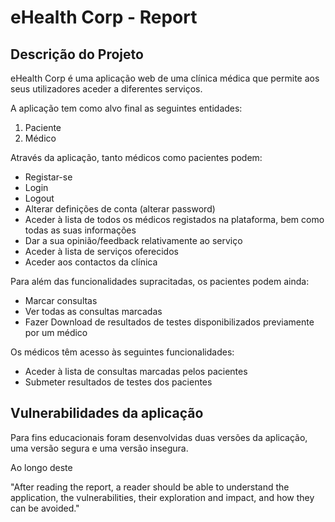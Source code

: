 # eHealth Corp - Report

## Descrição do Projeto

eHealth Corp é uma aplicação web de uma clínica médica que permite aos seus utilizadores aceder a diferentes serviços.

A aplicação tem como alvo final as seguintes entidades:
1. Paciente
2. Médico

Através da aplicação, tanto médicos como pacientes podem:
- Registar-se
- Login
- Logout
- Alterar definições de conta (alterar password)
- Aceder à lista de todos os médicos registados na plataforma, bem como todas as suas informações
- Dar a sua opinião/feedback relativamente ao serviço
- Aceder à lista de serviços oferecidos
- Aceder aos contactos da clínica


Para além das funcionalidades supracitadas, os pacientes podem ainda:
- Marcar consultas
- Ver todas as consultas marcadas
- Fazer Download de resultados de testes disponibilizados previamente por um médico


Os médicos têm acesso às seguintes funcionalidades:
- Aceder à lista de consultas marcadas pelos pacientes
- Submeter resultados de testes dos pacientes


## Vulnerabilidades da aplicação

Para fins educacionais foram desenvolvidas duas versões da aplicação, uma versão segura e uma versão insegura.

Ao longo deste

"After reading the report, a reader should be able to understand the application, the vulnerabilities, their exploration and impact, and how they can be avoided."
